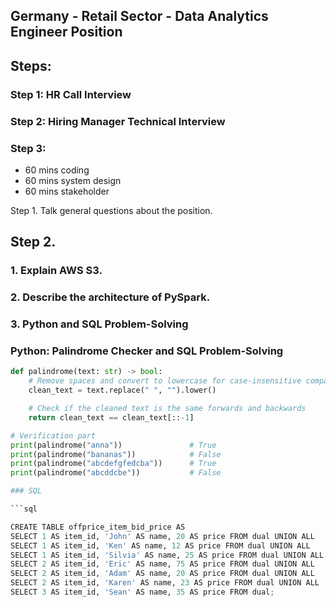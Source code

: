 ## Germany - Retail Sector - Data Analytics Engineer Position 

## Steps: 

### Step 1: HR Call Interview
### Step 2: Hiring Manager Technical Interview

### Step 3:
* 60 mins coding
* 60 mins system design
* 60 mins stakeholder

Step 1. Talk general questions about the position.

## Step 2.


### 1. Explain AWS S3.

### 2. Describe the architecture of PySpark.

### 3. Python and SQL Problem-Solving
### Python: Palindrome Checker and SQL Problem-Solving
```python
def palindrome(text: str) -> bool:
    # Remove spaces and convert to lowercase for case-insensitive comparison
    clean_text = text.replace(" ", "").lower()

    # Check if the cleaned text is the same forwards and backwards
    return clean_text == clean_text[::-1]

# Verification part
print(palindrome("anna"))               # True
print(palindrome("bananas"))            # False
print(palindrome("abcdefgfedcba"))      # True
print(palindrome("abcddcbe"))           # False

### SQL 

```sql

CREATE TABLE offprice_item_bid_price AS
SELECT 1 AS item_id, 'John' AS name, 20 AS price FROM dual UNION ALL
SELECT 1 AS item_id, 'Ken' AS name, 12 AS price FROM dual UNION ALL
SELECT 1 AS item_id, 'Silvia' AS name, 25 AS price FROM dual UNION ALL
SELECT 2 AS item_id, 'Eric' AS name, 75 AS price FROM dual UNION ALL
SELECT 2 AS item_id, 'Adam' AS name, 20 AS price FROM dual UNION ALL
SELECT 2 AS item_id, 'Karen' AS name, 23 AS price FROM dual UNION ALL
SELECT 3 AS item_id, 'Sean' AS name, 35 AS price FROM dual;






